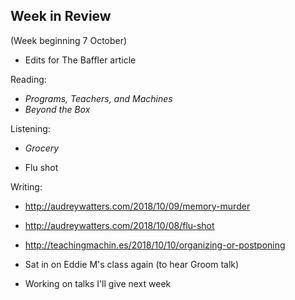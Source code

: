 ## Week in Review
(Week beginning 7 October)

* Edits for The Baffler article

Reading:
* _Programs, Teachers, and Machines_
* _Beyond the Box_

Listening:
* _Grocery_

* Flu shot

Writing:
* http://audreywatters.com/2018/10/09/memory-murder
* http://audreywatters.com/2018/10/08/flu-shot
* http://teachingmachin.es/2018/10/10/organizing-or-postponing

* Sat in on Eddie M's class again (to hear Groom talk)

* Working on talks I'll give next week
